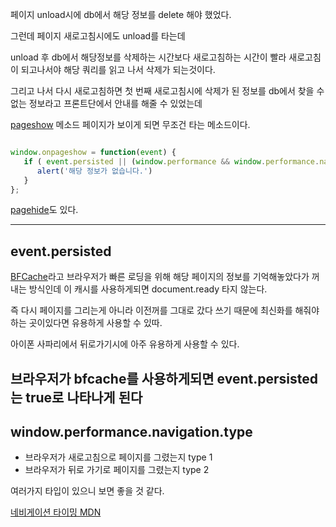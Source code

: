 페이지 unload시에 db에서 해당 정보를 delete 해야 했었다.

그런데 페이지 새로고침시에도 unload를 타는데 

unload 후 db에서 해당정보를 삭제하는 시간보다 새로고침하는 시간이 빨라 새로고침이 되고나서야 해당 쿼리를 읽고 나서 삭제가 되는것이다.

그리고 나서 다시 새로고침하면 첫 번째 새로고침시에 삭제가 된 정보를 db에서 찾을 수 없는 정보라고 프론트단에서 안내를 해줄 수 있었는데

[pageshow](https://developer.mozilla.org/en-US/docs/Web/API/Window/pageshow_event) 메소드
페이지가 보이게 되면 무조건 타는 메소드이다.


```js

window.onpageshow = function(event) {
   if ( event.persisted || (window.performance && window.performance.navigation.type == 1)) {
      alert('해당 정보가 없습니다.')
   }
};

```

[pagehide](https://developer.mozilla.org/en-US/docs/Web/API/Window/pagehide_event)도 있다.

---

## event.persisted
[BFCache](https://www.google.com/search?q=bfcache&oq=bfcache&aqs=chrome..69i57j69i64j0l5&sourceid=chrome&ie=UTF-8)라고 브라우저가 빠른 로딩을 위해 해당 페이지의 정보를
기억해놓았다가 꺼내는 방식인데 이 캐시를 사용하게되면 document.ready 타지 않는다.

즉 다시 페이지를 그리는게 아니라 이전꺼를 그대로 갔다 쓰기 때문에 최신화를 해줘야하는 곳이있다면 유용하게 사용할 수 있따.

아이폰 사파리에서 뒤로가기시에 아주 유용하게 사용할 수 있다.

브라우저가 bfcache를 사용하게되면 event.persisted는 true로 나타나게 된다
----

## window.performance.navigation.type
- 브라우저가 새로고침으로 페이지를 그렸는지 type 1
- 브라우저가 뒤로 가기로 페이지를 그렸는지 type 2

여러가지 타입이 있으니 보면 좋을 것 같다.

[네비게이션 타이밍 MDN](https://developer.mozilla.org/ko/docs/Navigation_timing)







